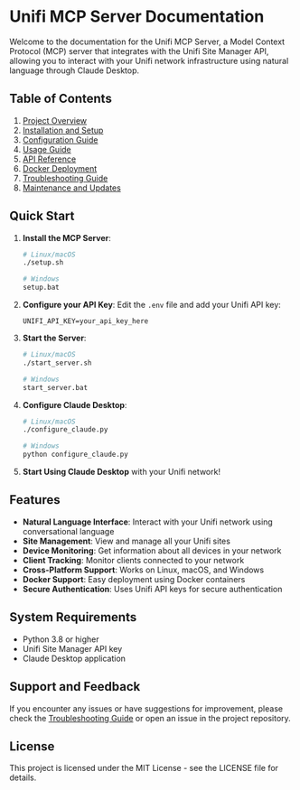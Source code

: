 # Unifi MCP Server Documentation

Welcome to the documentation for the Unifi MCP Server, a Model Context Protocol (MCP) server that integrates with the Unifi Site Manager API, allowing you to interact with your Unifi network infrastructure using natural language through Claude Desktop.

## Table of Contents

1. [Project Overview](1_overview_project.md)
2. [Installation and Setup](2_installation_setup.md)
3. [Configuration Guide](3_configuration_guide.md)
4. [Usage Guide](4_usage_guide.md)
5. [API Reference](5_api_reference.md)
6. [Docker Deployment](6_docker_deployment.md)
7. [Troubleshooting Guide](7_troubleshooting_guide.md)
8. [Maintenance and Updates](8_maintenance_updates.md)

## Quick Start

1. **Install the MCP Server**:
   ```bash
   # Linux/macOS
   ./setup.sh
   
   # Windows
   setup.bat
   ```

2. **Configure your API Key**:
   Edit the `.env` file and add your Unifi API key:
   ```
   UNIFI_API_KEY=your_api_key_here
   ```

3. **Start the Server**:
   ```bash
   # Linux/macOS
   ./start_server.sh
   
   # Windows
   start_server.bat
   ```

4. **Configure Claude Desktop**:
   ```bash
   # Linux/macOS
   ./configure_claude.py
   
   # Windows
   python configure_claude.py
   ```

5. **Start Using Claude Desktop** with your Unifi network!

## Features

- **Natural Language Interface**: Interact with your Unifi network using conversational language
- **Site Management**: View and manage all your Unifi sites
- **Device Monitoring**: Get information about all devices in your network
- **Client Tracking**: Monitor clients connected to your network
- **Cross-Platform Support**: Works on Linux, macOS, and Windows
- **Docker Support**: Easy deployment using Docker containers
- **Secure Authentication**: Uses Unifi API keys for secure authentication

## System Requirements

- Python 3.8 or higher
- Unifi Site Manager API key
- Claude Desktop application

## Support and Feedback

If you encounter any issues or have suggestions for improvement, please check the [Troubleshooting Guide](7_troubleshooting_guide.md) or open an issue in the project repository.

## License

This project is licensed under the MIT License - see the LICENSE file for details.